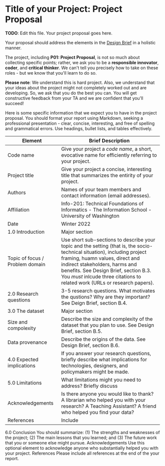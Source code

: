 # Title of your Project: Project Proposal 

**TODO**: Edit this file. Your project proposal goes here.

Your proposal should address the elements in the [Design Brief](xxx) in a holistic manner.

The project, including **P01: Project Proposal**, is not so much about collecting specific points; rather, we ask you to be a **responsible innovator**, **coder**, and **critical thinker**. We can't tell you precisely how to take on these roles - but we know that you'll learn to do so. 

**Please note**: We understand this is hard project. Also, we understand that your ideas about the project might not completely worked out and are developing. So, we ask that you do the best you can. You will get constructive feedback from your TA and we are confident that you'll succeed! 

Here is some specific information that we expect you to have in the project proposal. You should format your report using Markdown, seeking a professional presentation - clear, concise, interesting, and free of spelling and grammatical errors. Use headings, bullet lists, and tables effectively.

|Element | Brief Description|
|---------------| -----------------|
|Code name | Give your project a _code name_, a short, evocative name for efficiently referring to your project.| 
|Project title| Give your project a concise, interesting title that summarizes the entirity of your project. |
|Authors | Names of your team members and contact information (email addresses). |
|Affiliation |  Info-201: Technical Foundations of Informatics - The Information School - University of Washington |
|Date | Winter 2022|
|1.0 Introduction | Major section|
|Topic of focus / Problem  domain| Use short sub-sections to describe your topic and the setting (that is, the socio-technical situation), including project framing, huamn values, direct and indirect stakeholders, harms and benefits. See Design Brief, section B.3. You *must* inlcude three citations to related work (URLs or research papers).  |
|2.0 Research questions | 3-5 research questions. What motivates the qustions? Why are they important? See Deign Brief, section B.4.|
|3.0 The dataset | Major section |
|Size and compolexity | Describe the size and complexity of the dataset that you plan to use. See Design Brief, section B.5.| 
|Data provenance | Describe the origins of the data. See Design Brief, section B.6.|
|4.0 Expected implications | If you answer your research questions, briefly describe what implications for technologies, designers, and policymakers might be made.
|5.0 Limitations | What limitations might you need to address? Briefly discuss|
|Acknowledgements | Is there anyone you would like to thank? A librarian who helped you with your research? A Teaching Assistant? A friend who helped you find your data? |
|References | Include 


6.0 Conclusion You should summarize: (1) The strengths and weaknesses of the project; (2) The
main lessons that you learned; and (3) The future work that you or someone else
might pursue.
Acknowledgements Use this optional element to acknowledge anyone who substantially helped you
with your project.
References Please include all references at the end of the your report.

